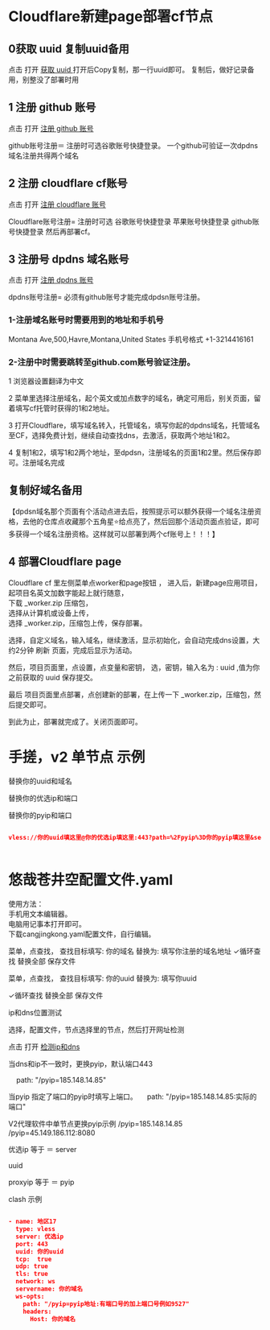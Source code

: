 # Cloudflare新建page部署cf节点

## 0获取 uuid  复制uuid备用
点击 打开 [获取 uuid ](https://www.uuidgenerator.net/)
打开后Copy复制，那一行uuid即可。
复制后，做好记录备用，别整没了部署时用

## 1 注册 github 账号
  
点击 打开 [注册 github 账号](https://github.com/signup?source=form-home-signup&user_email=)

github账号注册＝
注册时可选谷歌账号快捷登录。
一个github可验证一次dpdns域名注册共得两个域名
 

 
## 2 注册 cloudflare cf账号
  
点击 打开 [注册 cloudflare 账号](https://dash.cloudflare.com/sign-up)

Cloudflare账号注册=
注册时可选
谷歌账号快捷登录
苹果账号快捷登录
github账号快捷登录
然后再部署cf。


## 3 注册号 dpdns 域名账号
  
点击 打开 [注册 dpdns 账号](https://dash.domain.digitalplat.org/auth/register)

dpdns账号注册=
必须有github账号才能完成dpdsn账号注册。

### 1-注册域名账号时需要用到的地址和手机号
Montana Ave,500,Havre,Montana,United States
手机号格式 +1-3214416161

### 2-注册中时需要跳转至github.com账号验证注册。
1 浏览器设置翻译为中文

2 菜单里选择注册域名，起个英文或加点数字的域名，确定可用后，别关页面，留着填写cf托管时获得的1和2地址。

3 打开Cloudflare，填写域名转入，托管域名，填写你起的dpdns域名，托管域名至CF，选择免费计划，继续自动查找dns，去激活，获取两个地址1和2。

4 复制1和2，填写1和2两个地址，至dpdsn，注册域名的页面1和2里。然后保存即可。注册域名完成
##  复制好域名备用

【dpdsn域名那个页面有个活动点进去后，按照提示可以额外获得一个域名注册资格，去他的仓库点收藏那个五角星⭐给点亮了，然后回那个活动页面点验证，即可多获得一个域名注册资格。这样就可以部署到两个cf账号上！！！】

## 4 部署Cloudflare page

Cloudflare  cf  里左侧菜单点worker和page按钮 ， 
进入后，新建page应用项目，   
起项目名英文加数字能起上就行随意，  
下载  _worker.zip   压缩包，  
选择从计算机或设备上传，  
选择 _worker.zip，压缩包上传，保存部署。

选择，自定义域名，输入域名，继续激活，显示初始化，会自动完成dns设置，大约2分钟 刷新 页面，完成后显示为活动。

然后，项目页面里，点设置，点变量和密钥，  选，密钥，输入名为 :  uuid   ,值为你之前获取的 uuid 保存提交。

最后 项目页面里点部署，点创建新的部署，在上传一下 _worker.zip，压缩包，然后提交即可。


到此为止，部署就完成了。关闭页面即可。


# 手搓，v2 单节点  示例
 
替换你的uuid和域名
 
替换你的优选ip和端口
 
替换你的pyip和端口
 
```json
    
vless://你的uuid填这里@你的优选ip填这里:443?path=%2Fpyip%3D你的pyip填这里&security=tls&encryption=none&host=填写不带前缀https的纯域名&fp=chrome&type=ws&sni=填写不带前缀的纯域名#填写不带前缀的纯域名
   

```

# 悠哉苍井空配置文件.yaml
使用方法：   
手机用文本编辑器。  
电脑用记事本打开即可。   
下载cangjingkong.yaml配置文件，自行编辑。

菜单，点查找，
查找目标填写: 你的域名
替换为: 填写你注册的域名地址
✓循环查找
替换全部
保存文件  

菜单，点查找，
查找目标填写: 你的uuid
替换为: 填写你uuid





✓循环查找
替换全部
保存文件




ip和dns位置测试

选择，配置文件，节点选择里的节点，然后打开网址检测

点击 打开 [检测ip和dns ](https://whoer.net/)

当dns和ip不一致时，更换pyip，默认端口443

    path: "/pyip=185.148.14.85"

当pyip 指定了端口的pyip时填写上端口。
    path: "/pyip=185.148.14.85:实际的端口"



V2代理软件中单节点更换pyip示例
           /pyip=185.148.14.85
          /pyip=45.149.186.112:8080



优选ip   等于 ＝ server

uuid

proxyip 等于 ＝  pyip



clash 示例
```json

- name: 地区17
  type: vless
  server: 优选ip
  port: 443
  uuid: 你的uuid
  tcp:  true
  udp: true 
  tls: true
  network: ws
  servername: 你的域名
  ws-opts:
    path: "/pyip=pyip地址:有端口号的加上端口号例如9527"  
    headers:
      Host: 你的域名


```

